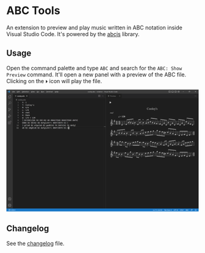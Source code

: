 # ABC Tools

An extension to preview and play music written in ABC notation inside Visual Studio Code. It's powered by the [abcjs](https://www.abcjs.net/) library.

## Usage

Open the command palette and type `ABC` and search for the `ABC: Show Preview` command. It'll open a new panel with a preview of the ABC file. Clicking on the `⏵` icon will play the file.

![Screenshot](media/ss.png)

## Changelog

See the [changelog](CHANGELOG.md) file.